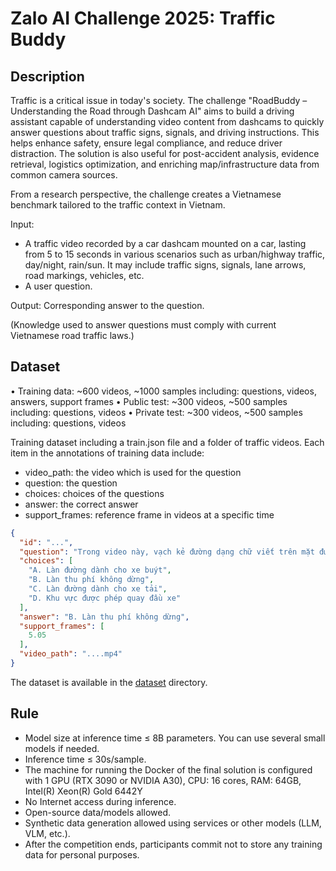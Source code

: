 # Zalo AI Challenge 2025: Traffic Buddy

## Description

Traffic is a critical issue in today's society. The challenge "RoadBuddy – Understanding the Road through Dashcam AI" aims to build a driving assistant capable of understanding video content from dashcams to quickly answer questions about traffic signs, signals, and driving instructions. This helps enhance safety, ensure legal compliance, and reduce driver distraction. The solution is also useful for post-accident analysis, evidence retrieval, logistics optimization, and enriching map/infrastructure data from common camera sources.

From a research perspective, the challenge creates a Vietnamese benchmark tailored to the traffic context in Vietnam.

Input: 
- A traffic video recorded by a car dashcam mounted on a car, lasting from 5 to 15 seconds in various scenarios such as urban/highway traffic, day/night, rain/sun. It may include traffic signs, signals, lane arrows, road markings, vehicles, etc.
- A user question.

Output: Corresponding answer to the question.

(Knowledge used to answer questions must comply with current Vietnamese road traffic laws.)

## Dataset

• Training data: ~600 videos, ~1000 samples including: questions, videos, answers, support frames 
• Public test: ~300 videos, ~500 samples including: questions, videos
• Private test: ~300 videos, ~500 samples including: questions, videos 

Training dataset including a train.json file and a folder of traffic videos. Each item in the annotations of training data include:

- video_path: the video which is used for the question 
- question: the question
- choices: choices of the questions 
- answer: the correct answer
- support_frames: reference frame in videos at a specific time

```json
{
  "id": "...",
  "question": "Trong video này, vạch kẻ đường dạng chữ viết trên mặt đường có ý nghĩa gì?",
  "choices": [
    "A. Làn đường dành cho xe buýt",
    "B. Làn thu phí không dừng",
    "C. Làn đường dành cho xe tải",
    "D. Khu vực được phép quay đầu xe"
  ],
  "answer": "B. Làn thu phí không dừng",
  "support_frames": [
    5.05
  ],
  "video_path": "....mp4"
}
```

The dataset is available in the [dataset](dataset) directory.

## Rule

- Model size at inference time ≤ 8B parameters. You can use several small models if needed.
- Inference time ≤ 30s/sample.
- The machine for running the Docker of the final solution is configured with 1 GPU (RTX 3090 or NVIDIA A30), CPU: 16 cores, RAM: 64GB, Intel(R) Xeon(R) Gold 6442Y
- No Internet access during inference.
- Open-source data/models allowed.
- Synthetic data generation allowed using services or other models (LLM, VLM, etc.).
- After the competition ends, participants commit not to store any training data for personal purposes.